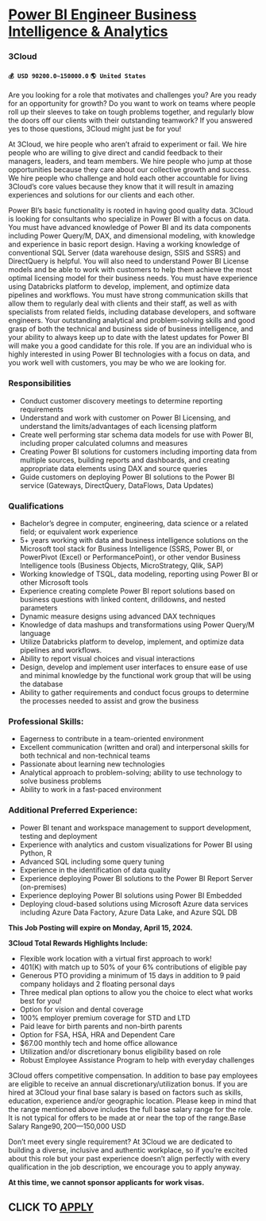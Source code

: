 # [Power BI Engineer Business Intelligence & Analytics](https://www.remotewlb.com/apply/power-bi-engineer-business-intelligence-analytics)  
### 3Cloud  
#### `💰 USD 90200.0~150000.0` `🌎 United States`  

Are you looking for a role that motivates and challenges you? Are you ready for an opportunity for growth? Do you want to work on teams where people roll up their sleeves to take on tough problems together, and regularly blow the doors off our clients with their outstanding teamwork? If you answered yes to those questions, 3Cloud might just be for you!

At 3Cloud, we hire people who aren’t afraid to experiment or fail. We hire people who are willing to give direct and candid feedback to their managers, leaders, and team members. We hire people who jump at those opportunities because they care about our collective growth and success. We hire people who challenge and hold each other accountable for living 3Cloud’s core values because they know that it will result in amazing experiences and solutions for our clients and each other.

Power BI’s basic functionality is rooted in having good quality data. 3Cloud is looking for consultants who specialize in Power BI with a focus on data. You must have advanced knowledge of Power BI and its data components including Power Query/M, DAX, and dimensional modeling, with knowledge and experience in basic report design. Having a working knowledge of conventional SQL Server (data warehouse design, SSIS and SSRS) and DirectQuery is helpful. You will also need to understand Power BI License models and be able to work with customers to help them achieve the most optimal licensing model for their business needs. You must have experience using Databricks platform to develop, implement, and optimize data pipelines and workflows. You must have strong communication skills that allow them to regularly deal with clients and their staff, as well as with specialists from related fields, including database developers, and software engineers. Your outstanding analytical and problem-solving
skills and good grasp of both the technical and business side of business intelligence, and your ability to always keep up to date with the latest updates for Power BI will make you a good candidate for this role. If you are an individual who is highly interested in using Power BI technologies with a focus on data, and you work well with customers, you may be who we are looking for.

### Responsibilities

  * Conduct customer discovery meetings to determine reporting requirements
  * Understand and work with customer on Power BI Licensing, and understand the limits/advantages of each licensing platform
  * Create well performing star schema data models for use with Power BI, including proper calculated columns and measures
  * Creating Power BI solutions for customers including importing data from multiple sources, building reports and dashboards, and creating appropriate data elements using DAX and source queries
  * Guide customers on deploying Power BI solutions to the Power BI service (Gateways, DirectQuery, DataFlows, Data Updates)

### Qualifications

  * Bachelor’s degree in computer, engineering, data science or a related field; or equivalent work experience
  * 5+ years working with data and business intelligence solutions on the Microsoft tool stack for Business Intelligence (SSRS, Power BI, or PowerPivot (Excel) or PerformancePoint), or other vendor Business Intelligence tools (Business Objects, MicroStrategy, Qlik, SAP)
  * Working knowledge of TSQL, data modeling, reporting using Power BI or other Microsoft tools
  * Experience creating complete Power BI report solutions based on business questions with linked content, drilldowns, and nested parameters
  * Dynamic measure designs using advanced DAX techniques
  * Knowledge of data mashups and transformations using Power Query/M language
  * Utilize Databricks platform to develop, implement, and optimize data pipelines and workflows.
  * Ability to report visual choices and visual interactions
  * Design, develop and implement user interfaces to ensure ease of use and minimal knowledge by the functional work group that will be using the database
  * Ability to gather requirements and conduct focus groups to determine the processes needed to assist and grow the business

### Professional Skills:

  * Eagerness to contribute in a team-oriented environment
  * Excellent communication (written and oral) and interpersonal skills for both technical and non-technical teams
  * Passionate about learning new technologies
  * Analytical approach to problem-solving; ability to use technology to solve business problems
  * Ability to work in a fast-paced environment

### Additional Preferred Experience:

  * Power BI tenant and workspace management to support development, testing and deployment
  * Experience with analytics and custom visualizations for Power BI using Python, R
  * Advanced SQL including some query tuning
  * Experience in the identification of data quality
  * Experience deploying Power BI solutions to the Power BI Report Server (on-premises)
  * Experience deploying Power BI solutions using Power BI Embedded
  * Deploying cloud-based solutions using Microsoft Azure data services including Azure Data Factory, Azure Data Lake, and Azure SQL DB

 **This Job Posting will expire on Monday, April 15, 2024.**

 **3Cloud Total Rewards Highlights Include:**

  * Flexible work location with a virtual first approach to work! 
  * 401(K) with match up to 50% of your 6% contributions of eligible pay 
  * Generous PTO providing a minimum of 15 days in addition to 9 paid company holidays and 2 floating personal days 
  * Three medical plan options to allow you the choice to elect what works best for you! 
  * Option for vision and dental coverage 
  * 100% employer premium coverage for STD and LTD 
  * Paid leave for birth parents and non-birth parents 
  * Option for FSA, HSA, HRA and Dependent Care 
  * $67.00 monthly tech and home office allowance
  * Utilization and/or discretionary bonus eligibility based on role 
  * Robust Employee Assistance Program to help with everyday challenges 

3Cloud offers competitive compensation. In addition to base pay employees are eligible to receive an annual discretionary/utilization bonus. If you are hired at 3Cloud your final base salary is based on factors such as skills, education, experience and/or geographic location. Please keep in mind that the range mentioned above includes the full base salary range for the role. It is not typical for offers to be made at or near the top of the range.Base Salary Range$90,200—$150,000 USD

Don’t meet every single requirement? At 3Cloud we are dedicated to building a diverse, inclusive and authentic workplace, so if you’re excited about this role but your past experience doesn’t align perfectly with every qualification in the job description, we encourage you to apply anyway.

 **At this time, we cannot sponsor applicants for work visas.**

  
## CLICK TO [APPLY](https://www.remotewlb.com/apply/power-bi-engineer-business-intelligence-analytics)

